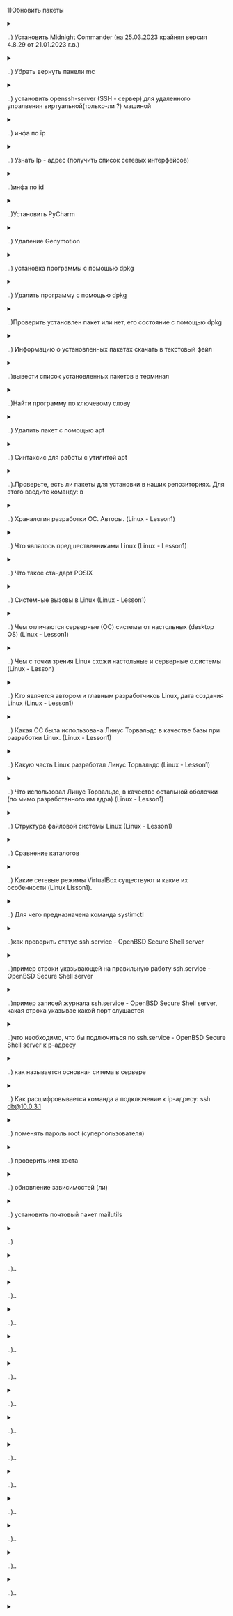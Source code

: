 1)Обновить пакеты
<details>
<summary></summary>

```javascript

sudo apt update - обновить список пакетов (из терминала даете команду пойти в интернет и обновить из доступных репозиторием пакет)

sudo apt upgrade

sudo apt full-upgrade

```

</details>

..) Установить Midnight Commander (на 25.03.2023 крайняя версия 4.8.29 от 21.01.2023 г.в.)

<details>

<summary></summary>

```javascript

sudo apt install mc

```

</details>


..) Убрать вернуть панели mc

<details>

<summary></summary>

```javascript

.Ctrl + o

```

</details>



..) установить оpenssh-server (SSH - сервер) для удаленного упралвения виртуальной(только-ли ?) машиной

<details>

<summary></summary>

```javascript

sudo apt install apenssh-server

```

</details>


..) инфа по ip

<details>

<summary></summary>

```javascript

ip

```

</details>


..) Узнать Ip - адрес (получить список сетевых интерфейсов)

<details>

<summary></summary>

```javascript

ip a (и получим список сетевых интерфейсов)

```

</details>




..)инфа по id

<details>

<summary></summary>

```javascript

id

```

</details>


..)Установить PyCharm

<details>
<summary></summary>

```javascript

Бесплатная версия (ограничение по базам данным и созданию сайтов):

sudo snap install pycharm-community --classic

Полная версия:

sudo snap install pycharm-professional --classic

```

</details>

..) Удаление Genymotion

<details>
<summary></summary>

```javascript

Из папки где было, (т.к. с помощью apt-get uninstall удаляется если только программа была установлена с помощью apt-get install)

./genymotion-3.1.2-linux_x64.bin --uninstall

```

</details>

..) установка программы с помощью dpkg

<details>

<summary></summary>

![install_dpkg.jpg](install_dpkg.jpg)

```javascript



```

</details>

..) Удалить программу с помощью dpkg

<details>

<summary></summary>

![remove_dpkg.jpg](remove_dpkg.jpg)

```javascript



```

</details>

..)Проверить установлен пакет или нет, его состояние с помощью dpkg
<details>
<summary></summary>

```javascript

dpkg -s jdk-19


```

</details>

..) Информацию о установленных пакетах скачать в текстовый файл
<details>
<summary></summary>

```javascript

dpkg --get-selections > ~/package.txt

```

</details>

..)вывести список установленных пакетов в терминал
<details>
<summary></summary>

```javascript

apt list --installed

или

dpkg --get-selections



```

</details>

..)Найти программу по ключевому слову

<details>

<summary></summary>

```javascript

sudo apt list --installed | ключевое слово

```

</details>

..) Удалить пакет с помощью apt
<details>
<summary></summary>

```javascript

sudo apt remove program_name

```

</details>

..) Синтаксис для работы с утилитой apt
<details>
<summary></summary>

```javascript

Синтаксис для работы с утилитой:

sudo apt опции команда имя_пакета
Команды apt для управления пакетами:

download ― скачать, но не устанавливать пакет;
update ― обновление информации о списках пакетов в репозиториях,
upgrade ― обновление системы без удаления пакетов,
full-upgrade ― полное обновление системы с удалением конфликтующих зависимостей,
install ― установка пакета,
remove ― удаление пакета, но без удаления конфигурационных файлов,
purge ― полное удаление пакета,
autoremove ― автоматическое удаление ненужных пакетов,
search ― поиск пакета в локальной базе данных,
show ― узнать информацию о пакете.
Основные опции:

c ― сторонний конфигурационный файл,
o ― строка конфигурации,
t ― версия релиза, для которой устанавливать пакет,
f ― выполнить операцию принудительно.

```

</details>

..).Проверьте, есть ли пакеты для установки в наших репозиториях. Для этого введите команду:
в
<details>

<summary></summary>

```javascript



apt search gimp

Вместо gimp вставьте название вашей программы.

```

</details>

..) Храналогия разработки ОС. Авторы. (Linux - Lesson1)

<details>

<summary></summary>

```javascript

1957 - создание BESYS
1964 - MUDTICS
1969 - UNICS
01.01.1970 - UNIX (создатели, стояли у истоков разработки Кет Томпсон и Деннис Ритчи, сформировали  принципы UNIX - систем которые стали в дальнейшем популярными (например специализация программ - т.е. любая утилита выполняет одну функцию, но делает это хорошо. При усложнении задач, просто производится объеденение этих утилит (утилит-кодов) в конвееры. В дальнейшем появился стандарт - POSIX). 

```

</details>

..) Что являлось предшественниками Linux (Linux - Lesson1)

<details>

<summary></summary>

```javascript

Unix - системы (первоначально были коммерченские например: IBM - аикс,  САН - солярис, и т.д.)
На их основе появились открытые операционные системы, в том числе Linux 

```

</details>

..) Что такое стандарт POSIX

<details>

<summary></summary>

```javascript

Стандарт позволящющие сделать соместимыми разные операционные системы (включает в том числе формат регулярных выражений, способы обращения с системными вызовами, подходы к файловым системам ).

```

</details>



..) Системные вызовы в Linux (Linux - Lesson1)

<details>

<summary></summary>

```javascript

I. Управление процессами:

fork() - создание нового процесса клонированием
exec() - запуск программы
exit() - завершение программы

II. Управление файлами:
open() - открыть файл
read() - прочитать данные из файла
write() - записать данные в файл
close() - закрыть файл

```

</details>

..) Чем отличаются серверные (ОС) системы от настольных (desktop OS) (Linux - Lesson1)

<details>

<summary></summary>

```javascript

Серверные ОС расчитаны для работы сервисов, или серверов (сервис и сервер в лексике профессионально часто используется как синонимы). Например это может быть web-сервер, почтовый сервер, база данных, в общем это какая-то программа которая работает постоянно и к ней организуется удаленный доступ. Обычно с сервером на прямую пользователь не работает. Не заходит в эту систему, что бы производить какие-то ручные действия. Как правило этим могут заниматься администраторы. (т.е. серверное ОС должно работать надежно и стабильно - многие системы работают годами без перезагрузок)

В плане стабильности к настольным ОС такие требования не предъявляются. Настольные системы в первую очередь платформы для приложений. Настольные ОС должны иметь графический интерфейс. 


```

</details>

..) Чем с точки зрения Linux схожи настольные и серверные о.системы (Linux - Lesson)

<details>

<summary></summary>

```javascript

Настольные и серверные ОС имеют одно ядро 

```

</details>



..) Кто является автором и главным разработчикоь Linux, дата создания Linux (Linux - Lesson1)

<details>

<summary></summary>

```javascript
 
Линус Торвальдс, 1991 г. 

```

</details>



..) Какая ОС была использована Линус Торвальдс в качестве базы при разработки Linux. (Linux - Lesson1)

<details>

<summary></summary>

```javascript

OS Minix (описана в литературе:  профессор Эндрю Тонинбаум (книга "Операционные системы") )

```

</details>



..) Какую часть Linux разработал Линус Торвальдс (Linux - Lesson1)

<details>

<summary></summary>

```javascript

ядро

```

</details>


..) Что использовал Линус Торвальдс, в качестве остальной оболочки (по мимо разработанного им ядра) (Linux - Lesson1) 

<details>

<summary></summary>

```javascript

использовал проект GNU (призванный заменить закрытые коммерческие варианты ОС Unix), автором проекта является Ричард Столлман. На выходе появилась ОС: GNU/Linux.

```

</details>




..) Структура файловой системы Linux (Linux - Lesson1)

<details>

<summary></summary>



```javascript

1) FHS (Filesystem Hierarchy Standard - страндарт иерархии файловой системы) во всех юникс подобных файловый системах кроме Виндовс и DOS;
2) верхний уровень - root
3) в bin - исполняемые файлы (бинарный файлы)
4) в boot - все что качается загрузки, ядро, настройки загрузчика.
5) в dev (от слова: devices) - виртуальные файлы предоставляемые операциаонной системой для обращения к устройствам 
6) в ets (от слова:  etsetera) - директория для настоек системы в целом
7) в home - каталоги для пользователей
8) в lib - библиотеки (это промежуточый уровень софта, часто устанавливается автоматически в качестве зависимостей от других пакетов)
9) в media - для подключения новых устройств (напимер втоой диск, так можено создать его директорию т.к. для любого нового устройства неоходимо создать каталог и туда подключить его (называется монтирование))
10) в mnt - тоже, что и media, но отличается тем, что как правило используется для временного подключения, например на один раз
11) opt - для дополнительного софта
12) root - директория суперпользоватеся администратора данной системы
13) sbin - тоже, что и bin, только заточены под работу системного администратора
14) srv - для работы серверной системы
15) в tmp - временные файлы используется для работы с тем, что не требует постоянного хранения
16) в usr - находятся пользовательские файлы, актуально в настоящее время для хранения реальных каталогов (din, include, lib, sbin - аналогичные раннее указанным и реально используюемые системой)
17) в var - (находятся директории cache, log, spool, tmp) в данной директории var находятся данные, изменяемые файлы, которые могут быть например журналами, данными приложений, например почтового сервера, базы данных, все ценное хранится в этой директории, потенциально данная директория быстро растет.



```

![FSLinux.jpg](FSLinux.jpg)

</details>


..) Сравнение каталогов

<details>

<summary></summary>

```javascript

diff --brief --recursive Dir1 Dir2
Files Dir1/client.log and Dir2/client.log differ
Files Dir1/file02 and Dir2/file02 differ
Files Dir1/file03 and Dir2/file03 differ
Only in Dir2: file04
Files Dir1/subdir1/file12 and Dir2/subdir1/file12 differ
Files Dir1/subdir2/file22 and Dir2/subdir2/file22 differ
Only in Dir2/subdir2: file23
Only in Dir1: subdir3
Копировать
Еще одна полезная опция утилиты diff – exclude, она позволяет отфильтровывать элементы, которые нас не интересуют в рамках сравнения. Чтобы исключить все файлы *.log из приведенного выше примера, мы добавляем –exclude=’*.log’ в команду:

diff --brief --recursive Dir1 Dir2 --exclude '*.log'
Files Dir1/file02 and Dir2/file02 differ
Files Dir1/file03 and Dir2/file03 differ
Only in Dir2: file04
Files Dir1/subdir1/file12 and Dir2/subdir1/file12 differ
Files Dir1/subdir2/file22 and Dir2/subdir2/file22 differ
Only in Dir2/subdir2: file23
Only in Dir1: subdir3
Копировать
Здесь следует иметь в виду одну вещь: утилита diff сравнивает файлы по содержимому, и это может привести к значительной задержке при больших объемах сравниваемых данных.

```

</details>


..) Какие сетевые режимы VirtualBox существуют и какие их особенности (Linux Lisson1).

<details>

<summary></summary>

```javascript

1) Мост (bridge) - BM в локальной сети, прямой доступ к BM и IP. (Виртуальная машина оказывается в нашей сети. Получаем IP-адрес виртуальной машины и подключаемся к ней, например для получения доступа по протоколу р-си-сашш) Мост плохо работае через вай-фай адаптер, хорошо работает через сетевое подключение.
2) NAT-BM в своей сети, доступ к машине только через проброс портов (Получаем виртуальную маши в своей изолированной среде т.у. сама виртуальная машина можеь выходить в интернет, но обратиться к ней с наружи прото так не получится. Для этого требуется "проброс портов".) Лучше работает через вай-фай адаптер, чем мост.


```

</details>


..) Для чего предназначена команда systimctl

<details>

<summary></summary>

```javascript

соманда предназначенная для проверки статуса сервисов

```

</details>



..)как проверить статус ssh.service - OpenBSD Secure Shell server

<details>

<summary></summary>

```javascript

systemctl status ssh

```

</details>


..)пример строки указывающей на правильную работу ssh.service - OpenBSD Secure Shell server

<details>

<summary></summary>

```javascript

Active: active (running) since Fri 2023-03-31 08:16:42 MSK; 54min ago

```

</details>


..)пример записей журнала ssh.service - OpenBSD Secure Shell server, какая строка указывае какой порт слушается

<details>

<summary></summary>

```javascript

мар 31 08:16:41 vladi-x540y systemd[1]: Starting OpenBSD Secure Shell server...
мар 31 08:16:42 vladi-x540y sshd[1073]: Server listening on 0.0.0.0 port 22.
(коментарий: вторая строка, та что над текущей строкой)
мар 31 08:16:42 vladi-x540y sshd[1073]: Server listening on :: port 22.
мар 31 08:16:42 vladi-x540y systemd[1]: Started OpenBSD Secure Shell server.

```

</details>


..)что необходимо, что бы подлючиться по ssh.service - OpenBSD Secure Shell server к p-адресу

<details>

<summary></summary>

```javascript

ssh - клиент

```

</details>

..) как называется основная ситема в сервере 

<details>

<summary></summary>

```javascript

хостовая

```

</details>

..) Как расшифровывается команда а подключение к ip-адресу: ssh db@10.0.3.1

<details>

<summary></summary>

```javascript

ssh(обращение к ssh)
db(пользователь)
@(разделитель)
10.0.3.1(текущий ip-адрес, который использует работающая система в текущий момент)

```

</details>

..) поменять пароль root (суперпользователя)

<details>

<summary></summary>

```javascript

sudo passwd root

(примечание: при вводе в целя безопасности новый и старый пароль в панели просле ввода, не вводится (не показывается))

```

</details>

..) проверить имя хоста

<details>

<summary></summary>

```javascript

hostname

```

</details>


..) обновление зависимостей (ли)

<details>

<summary></summary>

```javascript

sudo apt update


```

</details>


..) установить почтовый пакет mailutils

<details>

<summary></summary>

```javascript

sudo apt install mailutils


если в ходе установки диалоговое окно настроек не запустилось его можно запустить принудительно:

sudo dpkg-reconfigure postfix

```

</details>


..) 

<details>

<summary></summary>

```javascript

..

```

</details>


..)..

<details>

<summary></summary>

```javascript

..

```

</details>


..)..

<details>

<summary></summary>

```javascript

..

```

</details>


..)..

<details>

<summary></summary>

```javascript

..

```

</details>


..)..

<details>

<summary></summary>

```javascript

..

```

</details>


..)..

<details>

<summary></summary>

```javascript

..

```

</details>


..)..

<details>

<summary></summary>

```javascript

..

```

</details>


..)..

<details>

<summary></summary>

```javascript

..

```

</details>


..)..

<details>

<summary></summary>

```javascript

..

```

</details>


..)..

<details>

<summary></summary>

```javascript

..

```

</details>


..)..

<details>

<summary></summary>

```javascript

..

```

</details>


..)..

<details>

<summary></summary>

```javascript

..

```

</details>


..)..

<details>

<summary></summary>

```javascript

..

```

</details>


..)..

<details>

<summary></summary>

```javascript

..

```

</details>

